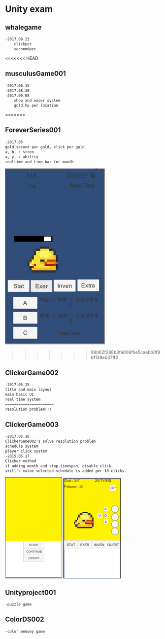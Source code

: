 # Unity exam

## whalegame
	-2017.09.23
		clickper
		seconmdper

<<<<<<< HEAD
## musculusGame001
	-2017.06.15
	-2017.08.30
	-2017.09.08
		shop and excer system
		gold,hp per location
=======
## ForeverSeries001
	-2017.05
	gold,second per gold, click per gold
	a, b, c stren
	x, y, z ability
	realtime and time bar for month
![main](./image/fsmain.png)
>>>>>>> 99b62f288b3fa006fbe5caebb0f9bf139eb37ff0
	

## ClickerGame002
	-2017.05.15
	title and main layout
	main basic UI
	real time system
	======================
	resolution problem!!!

## ClickerGame003
	-2017.05.16
	ClickerGame002's solve resolution problem
	schedule system
	player click system
	-2015.05.17
	Clicker method
	if adding month and stop timespan, disable click.
	skill's value selected schedule is added per 10 clicks.
![title](./image/title.png)
![main](./image/main.png)

## Unityproject001
	-puzzle game

## ColorDS002
	-color memoey game